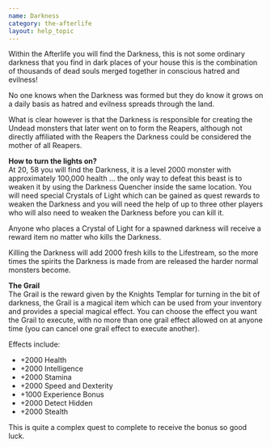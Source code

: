 ```yaml
---
name: Darkness
category: the-afterlife
layout: help_topic
---
```

Within the Afterlife you will find the Darkness, this is not some ordinary darkness that you find in dark places of your house this is the combination of thousands of dead souls merged together in conscious hatred and evilness!

No one knows when the Darkness was formed but they do know it grows on a daily basis as hatred and evilness spreads through the land.

What is clear however is that the Darkness is responsible for creating the Undead monsters that later went on to form the Reapers, although not directly affiliated with the Reapers the Darkness could be considered the mother of all Reapers.

**How to turn the lights on?**  
At 20, 58 you will find the Darkness, it is a level 2000 monster with approximately 100,000 health ... the only way to defeat this beast is to weaken it by using the Darkness Quencher inside the same location. You will need special Crystals of Light which can be gained as quest rewards to weaken the Darkness and you will need the help of up to three other players who will also need to weaken the Darkness before you can kill it.

Anyone who places a Crystal of Light for a spawned darkness will receive a reward item no matter who kills the Darkness.

Killing the Darkness will add 2000 fresh kills to the Lifestream, so the more times the spirits the Darkness is made from are released the harder normal monsters become.

**The Grail**  
The Grail is the reward given by the Knights Templar for turning in the bit of darkness, the Grail is a magical item which can be used from your inventory and provides a special magical effect. You can choose the effect you want the Grail to execute, with no more than one grail effect allowed on at anyone time (you can cancel one grail effect to execute another).

Effects include:

*   +2000 Health
*   +2000 Intelligence
*   +2000 Stamina
*   +2000 Speed and Dexterity
*   +1000 Experience Bonus
*   +2000 Detect Hidden
*   +2000 Stealth

This is quite a complex quest to complete to receive the bonus so good luck.